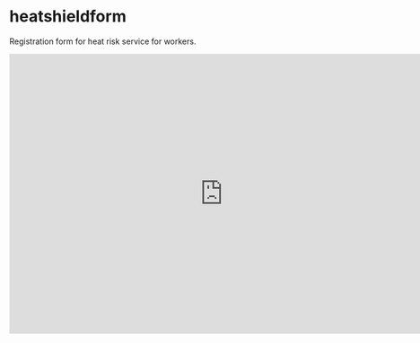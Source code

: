 # heatshieldform
 Registration  form for heat risk service for workers.
<iframe src="https://docs.google.com/forms/d/e/1FAIpQLSfEJiueTwdTz4P1y9cnWEE4xt4a-n1SNmGGdFmL75jck1OJmg/viewform?embedded=true" width="760" height="500" frameborder="0" marginheight="0" marginwidth="0">Loading...</iframe>
